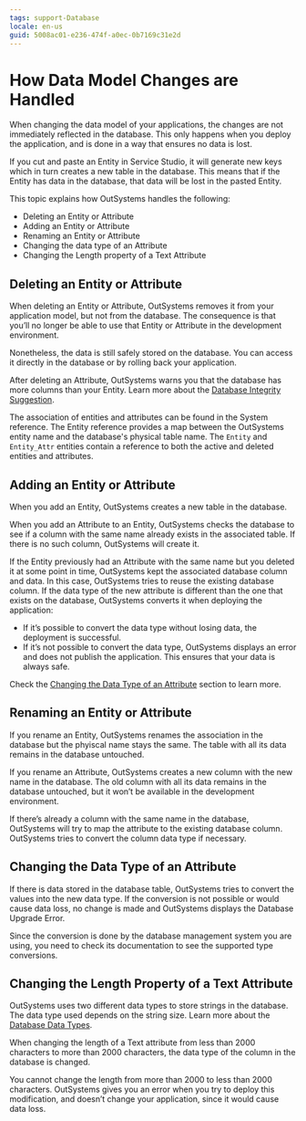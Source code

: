 ```yaml
---
tags: support-Database
locale: en-us
guid: 5008ac01-e236-474f-a0ec-0b7169c31e2d
---
```


# How Data Model Changes are Handled

When changing the data model of your applications, the changes are not immediately reflected in the database. This only happens when you deploy the application, and is done in a way that ensures no data is lost.

<div class="info" markdown="1">

If you cut and paste an Entity in Service Studio, it will generate new keys which in turn creates a new table in the database. This means that if the Entity has data in the database, that data will be lost in the pasted Entity.

</div>

This topic explains how OutSystems handles the following:

* Deleting an Entity or Attribute
* Adding an Entity or Attribute
* Renaming an Entity or Attribute
* Changing the data type of an Attribute
* Changing the Length property of a Text Attribute

## Deleting an Entity or Attribute

When deleting an Entity or Attribute, OutSystems removes it from your application model, but not from the database. The consequence is that you’ll no longer be able to use that Entity or Attribute in the development environment.

Nonetheless, the data is still safely stored on the database. You can access it directly in the database or by rolling back your application.

After deleting an Attribute, OutSystems warns you that the database has more columns than your Entity. Learn more about the [Database Integrity Suggestion](<../../errors-and-warnings/warnings/database-integrity-suggestion-warning.md>).

The association of entities and attributes can be found in the System reference. The Entity reference provides a map between the OutSystems entity name and the database's physical table name. The `Entity` and `Entity_Attr` entities contain a reference to both the active and deleted entities and attributes.

## Adding an Entity or Attribute

When you add an Entity, OutSystems creates a new table in the database.

When you add an Attribute to an Entity, OutSystems checks the database to see if a column with the same name already exists in the associated table. If there is no such column, OutSystems will create it.

If the Entity previously had an Attribute with the same name but you deleted it at some point in time, OutSystems kept the associated database column and data. In this case, OutSystems tries to reuse the existing database column. If the data type of the new attribute is different than the one that exists on the database, OutSystems converts it when deploying the application:

* If it’s possible to convert the data type without losing data, the deployment is successful.
* If it’s not possible to convert the data type, OutSystems displays an error and does not publish the application. This ensures that your data is always safe. 

Check the [Changing the Data Type of an Attribute](<#changing-the-data-type-of-an-attribute>) section to learn more.

## Renaming an Entity or Attribute

If you rename an Entity, OutSystems renames the association in the database but the phyiscal name stays the same. The table with all its data remains in the database untouched.

If you rename an Attribute, OutSystems creates a new column with the new name in the database. The old column with all its data remains in the database untouched, but it won’t be available in the development environment.

If there’s already a column with the same name in the database, OutSystems will try to map the attribute to the existing database column. OutSystems tries to convert the column data type if necessary.

## Changing the Data Type of an Attribute

If there is data stored in the database table, OutSystems tries to convert the values into the new data type. If the conversion is not possible or would cause data loss, no change is made and OutSystems displays the Database Upgrade Error.

Since the conversion is done by the database management system you are using, you need to check its documentation to see the supported type conversions.

## Changing the Length Property of a Text Attribute

OutSystems uses two different data types to store strings in the database. The data type used depends on the string size. Learn more about the [Database Data Types](<database-data-types.md>).

When changing the length of a Text attribute from less than 2000 characters to more than 2000 characters, the data type of the column in the database is changed.

You cannot change the length from more than 2000 to less than 2000 characters. OutSystems gives you an error when you try to deploy this modification, and doesn’t change your application, since it would cause data loss.
